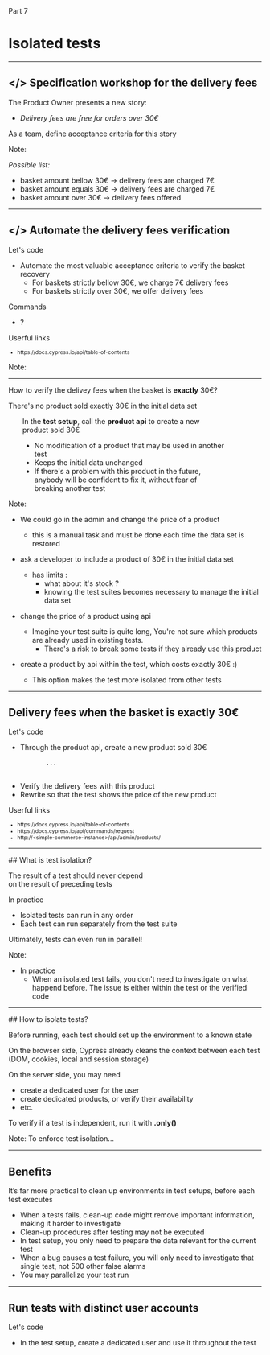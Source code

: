 
<!-- .slide: id="good-tests" class="slide--part-title slide--vcenter" -->

<div class="part-title">
  <span class="text-level-4">Part 7</span>
  <h1>Isolated tests</h1>
</div>

---



## &lt;/> Specification workshop for the delivery fees
<!-- .element: data-toc-label="</> Verify the delivery fees" class="text-size-heading-3"-->

<div class="exercice">
  <p>The Product Owner presents a new story:
  <ul>
    <li class="text-level-4"><i>Delivery fees are free for orders over 30€</i>
  </ul>
  <p class="mt-125">As a team, define acceptance criteria for this story
</div>

Note:

_Possible list:_
- basket amount bellow 30€ -> delivery fees are charged 7€
- basket amount equals 30€ -> delivery fees are charged 7€
- basket amount over 30€   -> delivery fees offered


---

## </> Automate the delivery fees verification
<!-- .element: data-toc-exclude class="text-size-heading-3" -->

<div class="exercice mt-150">
  <p>Let's code
  <ul>
    <li>Automate the most valuable acceptance criteria to verify the basket recovery
    <ul>
      <li>For baskets strictly bellow 30€, we charge 7€ delivery fees
      <li>For baskets strictly over 30€, we offer delivery fees
    </ul>
  </ul>
  <p>Commands
  <ul>
    <li>?
  </ul>
  <p>Userful links
  <ul style="font-size:75%">
    <li class="url-link">https://docs.cypress.io/api/table-of-contents
  </ul>
</div>

Note:


---

<!-- .slide: class="text-level-3" -->

<div class="flex-row flex-row--center mt-300" >
  <div class="bubble bubble-bottom-left">
    <i class="emo emo-36 emoji-face_with_monocle"></i>
    <div class="bubble__text">
    <p>How to verify the delivey fees when the basket is <strong>exactly</strong> 30€?
    <p>There's no product sold exactly 30€ in the initial data set
    </div>
  </div>
</div>


<div class="mt-400 flex-row flex-row--center fragment">

<div style="width:80%; padding-left:2em;">

<p>In the <strong>test setup</strong>, call the <strong>product api</strong> to create a new product sold 30€

<ul class="no-bullets mt-0">
  <li class="mt-50"><i class="emo emoji-thumbup"></i>No modification of a product that may be used in another test
  <li class="mt-50"><i class="emo emoji-thumbup"></i>Keeps the initial data unchanged
  <li class="mt-50"><i class="emo emoji-thumbup"></i>If there's a problem with this product in the future, anybody will be confident to fix it, without fear of breaking another test
</ul>

</div>

</div>

Note:

- We could go in the admin and change the price of a product
  - this is a manual task and must be done each time the data set is restored
- ask a developer to include a product of 30€ in the initial data set
  - has limits :
    - what about it's stock ?
    - knowing the test suites becomes necessary to manage the initial data set
- change the price of a product using api
  
  - Imagine your test suite is quite long,
You're not sure which products are already used in existing tests.
    - There's a risk to break some tests if they already use this product

- create a product by api within the test, which costs exactly 30€ :)
  - This option makes the test more isolated from other tests


---

## Delivery fees when the basket is exactly 30€
<!-- .element: data-tags="practice" class="text-size-heading-3" data-toc-label="...when the basket is exactly 30€" -->

<div class="exercice">
  <p>Let's code
  <ul>
    <li>Through the product api, create a new product sold 30€
    <pre class="mt-50">
      <code>...</code>
    </pre>
    <li>Verify the delivery fees with this product
    <li>Rewrite so that the test shows the price of the new product
  </ul> 
  <p>Userful links
  <ul style="font-size:75%">
    <li class="url-link">https://docs.cypress.io/api/table-of-contents
    <li class="url-link">https://docs.cypress.io/api/commands/request
    <li class="url-link">http://&lt;simple-commerce-instance&gt;/api/admin/products/
  </ul>
</div>

---

## What is test isolation?

<div class="fragment mt-300">

<div class="fragment custom highlight-bold text-center">
  <p >The result of a test should never depend 
  <br>on the result of preceding tests
</p>
</div>

</div>

<div class="fragment mt-300">
  <p> In practice
  <ul>
    <li>Isolated tests can run in any order
    <li>Each test can run separately from the test suite
  </ul>
</div>

<p class="fragment mt-200">Ultimately, tests can even run in parallel!

Note:
- In practice
  - When an isolated test fails, you don't need to investigate on what happend before.
The issue is either within the test or the verified code

---

## How to isolate tests?

Before running, each test should set up the environment to a known state

On the browser side, Cypress already cleans the context between each test  (DOM, cookies, local and session storage)

On the server side, you may need
 - create a dedicated user for the user
 - create dedicated products, or verify their availability
 - etc.

To verify if a test is independent, run it with <strong>.only()</strong>

Note:
To enforce test isolation...

---

## Benefits

<p class="mt-200">It’s far more practical to clean up environments in test setups, before each test executes
<ul>
  <li>When a tests fails, clean-up code might remove important information, making it harder to investigate
  <li>Clean-up procedures after testing may not be executed
  <li>In test setup, you only need to prepare the data relevant for the current test
  <li>When a bug causes a test failure, you will only need to investigate that single test, not 500 other false alarms
  <li>You may parallelize your test run
</ul>


---

## Run tests with distinct user accounts
<!-- .element: data-tags="practice, optional" class="text-size-heading-3" -->

<div class="exercice">
  <p class="">Let's code
  <ul>
    <li>In the test setup, create a dedicated user and use it throughout the test
  </ul>
</div>


